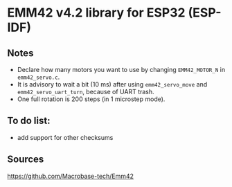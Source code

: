 # EMM42 v4.2 library for ESP32 (ESP-IDF)

## Notes
* Declare how many motors you want to use by changing `EMM42_MOTOR_N` in `emm42_servo.c`.
* It is advisory to wait a bit (10 ms) after using `emm42_servo_move` and `emm42_servo_uart_turn`, because of UART trash.
* One full rotation is 200 steps (in 1 microstep mode).

## To do list:
* add support for other checksums

## Sources
https://github.com/Macrobase-tech/Emm42